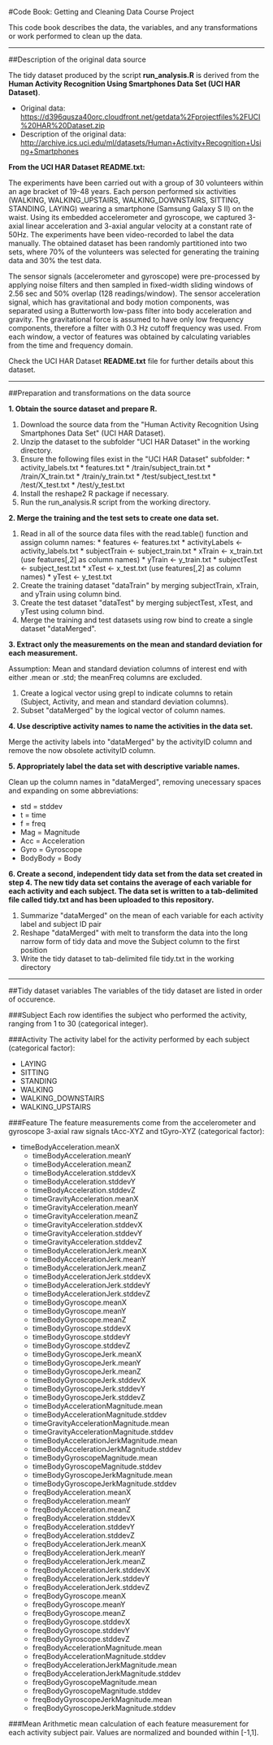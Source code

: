 #Code Book: Getting and Cleaning Data Course Project

This code book describes the data, the variables, and any transformations or work performed to clean up the data.

---

##Description of the original data source

The tidy dataset produced by the script **run_analysis.R** is derived from the **Human Activity Recognition Using Smartphones Data Set (UCI HAR Dataset)**.

* Original data: https://d396qusza40orc.cloudfront.net/getdata%2Fprojectfiles%2FUCI%20HAR%20Dataset.zip
* Description of the original data: http://archive.ics.uci.edu/ml/datasets/Human+Activity+Recognition+Using+Smartphones

**From the UCI HAR Dataset README.txt:**

The experiments have been carried out with a group of 30 volunteers within an age bracket of 19-48 years. Each person performed six activities (WALKING, WALKING_UPSTAIRS, WALKING_DOWNSTAIRS, SITTING, STANDING, LAYING) wearing a smartphone (Samsung Galaxy S II) on the waist. Using its embedded accelerometer and gyroscope, we captured 3-axial linear acceleration and 3-axial angular velocity at a constant rate of 50Hz. The experiments have been video-recorded to label the data manually. The obtained dataset has been randomly partitioned into two sets, where 70% of the volunteers was selected for generating the training data and 30% the test data.

The sensor signals (accelerometer and gyroscope) were pre-processed by applying noise filters and then sampled in fixed-width sliding windows of 2.56 sec and 50% overlap (128 readings/window). The sensor acceleration signal, which has gravitational and body motion components, was separated using a Butterworth low-pass filter into body acceleration and gravity. The gravitational force is assumed to have only low frequency components, therefore a filter with 0.3 Hz cutoff frequency was used. From each window, a vector of features was obtained by calculating variables from the time and frequency domain.

Check the UCI HAR Dataset **README.txt** file for further details about this dataset. 

---

##Preparation and transformations on the data source

**1. Obtain the source dataset and prepare R.**
  1. Download the source data from the "Human Activity Recognition Using Smartphones Data Set" (UCI HAR Dataset).
  2. Unzip the dataset to the subfolder "UCI HAR Dataset" in the working directory.
  3. Ensure the following files exist in the "UCI HAR Dataset" subfolder:
    * activity_labels.txt
    * features.txt
    * /train/subject_train.txt
    * /train/X_train.txt
    * /train/y_train.txt
    * /test/subject_test.txt
    * /test/X_test.txt
    * /test/y_test.txt 
  4. Install the reshape2 R package if necessary.
  5. Run the run_analysis.R script from the working directory.

**2. Merge the training and the test sets to create one data set.**
  1. Read in all of the source data files with the read.table() function and assign column names:
    * features       <-  features.txt
    * activityLabels <-  activity_labels.txt
    * subjectTrain   <-  subject_train.txt
    * xTrain         <-  x_train.txt (use features[,2] as column names)
    * yTrain         <-  y_train.txt
    * subjectTest    <-  subject_test.txt
    * xTest          <-  x_test.txt (use features[,2] as column names)
    * yTest          <-  y_test.txt
  2. Create the training dataset "dataTrain" by merging subjectTrain, xTrain, and yTrain using column bind.
  3. Create the test dataset "dataTest" by merging subjectTest, xTest, and yTest using column bind.
  4. Merge the training and test datasets using row bind to create a single dataset "dataMerged".

**3. Extract only the measurements on the mean and standard deviation for each measurement.**

  Assumption: Mean and standard deviation columns of interest end with either .mean or .std; the meanFreq columns are excluded.
  1. Create a logical vector using grepl to indicate columns to retain (Subject, Activity, and mean and standard deviation columns). 
  2. Subset "dataMerged" by the logical vector of column names. 

**4. Use descriptive activity names to name the activities in the data set.**

  Merge the activity labels into "dataMerged" by the activityID column and remove the now obsolete activityID column.

**5. Appropriately label the data set with descriptive variable names.**

  Clean up the column names in "dataMerged", removing unecessary spaces and expanding on some abbreviations:
  * std = stddev
  * t = time
  * f = freq
  * Mag = Magnitude
  * Acc = Acceleration
  * Gyro = Gyroscope  
  * BodyBody = Body

**6. Create a second, independent tidy data set from the data set created in step 4. The new tidy data set contains the average of each variable for each activity and each subject. The data set is written to a tab-delimited file called tidy.txt and has been uploaded to this repository.**
  1. Summarize "dataMerged" on the mean of each variable for each activity label and subject ID pair
  2. Reshape "dataMerged" with melt to transform the data into the long narrow form of tidy data and move the Subject column to the first position
  4. Write the tidy dataset to tab-delimited file tidy.txt in the working directory 

---

##Tidy dataset variables
The variables of the tidy dataset are listed in order of occurence.

###Subject
Each row identifies the subject who performed the activity, ranging from 1 to 30 (categorical integer).

###Activity
The activity label for the activity performed by each subject (categorical factor):

* LAYING 
* SITTING
* STANDING
* WALKING
* WALKING_DOWNSTAIRS
* WALKING_UPSTAIRS

###Feature
The feature measurements come from the accelerometer and gyroscope 3-axial raw signals tAcc-XYZ and tGyro-XYZ (categorical factor):

  * timeBodyAcceleration.meanX
	* timeBodyAcceleration.meanY
	* timeBodyAcceleration.meanZ
	* timeBodyAcceleration.stddevX
	* timeBodyAcceleration.stddevY
	* timeBodyAcceleration.stddevZ
	* timeGravityAcceleration.meanX
	* timeGravityAcceleration.meanY
	* timeGravityAcceleration.meanZ
	* timeGravityAcceleration.stddevX
	* timeGravityAcceleration.stddevY
	* timeGravityAcceleration.stddevZ
	* timeBodyAccelerationJerk.meanX
	* timeBodyAccelerationJerk.meanY
	* timeBodyAccelerationJerk.meanZ
	* timeBodyAccelerationJerk.stddevX
	* timeBodyAccelerationJerk.stddevY
	* timeBodyAccelerationJerk.stddevZ
	* timeBodyGyroscope.meanX
	* timeBodyGyroscope.meanY
	* timeBodyGyroscope.meanZ
	* timeBodyGyroscope.stddevX
	* timeBodyGyroscope.stddevY
	* timeBodyGyroscope.stddevZ
	* timeBodyGyroscopeJerk.meanX
	* timeBodyGyroscopeJerk.meanY
	* timeBodyGyroscopeJerk.meanZ
	* timeBodyGyroscopeJerk.stddevX
	* timeBodyGyroscopeJerk.stddevY
	* timeBodyGyroscopeJerk.stddevZ
	* timeBodyAccelerationMagnitude.mean
	* timeBodyAccelerationMagnitude.stddev
	* timeGravityAccelerationMagnitude.mean
	* timeGravityAccelerationMagnitude.stddev
	* timeBodyAccelerationJerkMagnitude.mean
	* timeBodyAccelerationJerkMagnitude.stddev
	* timeBodyGyroscopeMagnitude.mean
	* timeBodyGyroscopeMagnitude.stddev
	* timeBodyGyroscopeJerkMagnitude.mean
	* timeBodyGyroscopeJerkMagnitude.stddev
	* freqBodyAcceleration.meanX
	* freqBodyAcceleration.meanY
	* freqBodyAcceleration.meanZ
	* freqBodyAcceleration.stddevX
	* freqBodyAcceleration.stddevY
	* freqBodyAcceleration.stddevZ
	* freqBodyAccelerationJerk.meanX
	* freqBodyAccelerationJerk.meanY
	* freqBodyAccelerationJerk.meanZ
	* freqBodyAccelerationJerk.stddevX
	* freqBodyAccelerationJerk.stddevY
	* freqBodyAccelerationJerk.stddevZ
	* freqBodyGyroscope.meanX
	* freqBodyGyroscope.meanY
	* freqBodyGyroscope.meanZ
	* freqBodyGyroscope.stddevX
	* freqBodyGyroscope.stddevY
	* freqBodyGyroscope.stddevZ
	* freqBodyAccelerationMagnitude.mean
	* freqBodyAccelerationMagnitude.stddev
	* freqBodyAccelerationJerkMagnitude.mean
	* freqBodyAccelerationJerkMagnitude.stddev
	* freqBodyGyroscopeMagnitude.mean
	* freqBodyGyroscopeMagnitude.stddev
	* freqBodyGyroscopeJerkMagnitude.mean
	* freqBodyGyroscopeJerkMagnitude.stddev


###Mean
Arithmetic mean calculation of each feature measurement for each activity subject pair. Values are normalized and bounded within [-1,1].